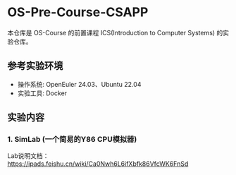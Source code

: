 # OS-Pre-Course-CSAPP

本仓库是 OS-Course 的前置课程 ICS(Introduction to Computer Systems) 的实验仓库。

## 参考实验环境

- 操作系统: OpenEuler 24.03、Ubuntu 22.04
- 实验工具: Docker

## 实验内容

### 1. SimLab (一个简易的Y86 CPU模拟器)
Lab说明文档：https://ipads.feishu.cn/wiki/Ca0Nwh6L6ifXbfk86VfcWK6FnSd
